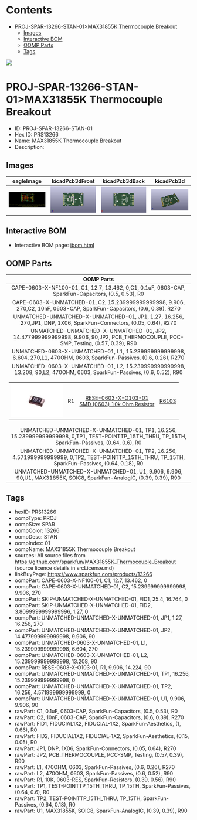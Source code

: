 



Contents
========

* [PROJ-SPAR-13266-STAN-01>MAX31855K Thermocouple Breakout](#proj-spar-13266-stan-01max31855k-thermocouple-breakout)
	* [Images](#images)
	* [Interactive BOM](#interactive-bom)
	* [OOMP Parts](#oomp-parts)
	* [Tags](#tags)
  
![][im]
# PROJ-SPAR-13266-STAN-01>MAX31855K Thermocouple Breakout

- ID: PROJ-SPAR-13266-STAN-01
- Hex ID: PRS13266
- Name: MAX31855K Thermocouple Breakout
- Description: 

## Images
  
  

|eagleImage|kicadPcb3dFront|kicadPcb3dBack|kicadPcb3d|
| :---: | :---: | :---: | :---: |
|[![eagleImage](eagleImage_140.png)](eagleImage_600.png)|[![kicadPcb3dFront](kicadPcb3dFront_140.png)](kicadPcb3dFront_600.png)|[![kicadPcb3dBack](kicadPcb3dBack_140.png)](kicadPcb3dBack_600.png)|[![kicadPcb3d](kicadPcb3d_140.png)](kicadPcb3d_600.png)|

## Interactive BOM

- Interactive BOM page: [ibom.html](kicad/bom/ibom.html)

## OOMP Parts
  

|OOMP Parts|
| :---: |
|CAPE-0603-X-NF100-01, C1, 12.7, 13.462, 0,C1, 0.1uF, 0603-CAP, SparkFun-Capacitors, (0.5, 0.53), R0|
|CAPE-0603-X-UNMATCHED-01, C2, 15.239999999999998, 9.906, 270,C2, 10nF, 0603-CAP, SparkFun-Capacitors, (0.6, 0.39), R270|
|UNMATCHED-UNMATCHED-X-UNMATCHED-01, JP1, 1.27, 16.256, 270,JP1, DNP, 1X06, SparkFun-Connectors, (0.05, 0.64), R270|
|UNMATCHED-UNMATCHED-X-UNMATCHED-01, JP2, 14.477999999999998, 9.906, 90,JP2, PCB_THERMOCOUPLE, PCC-SMP, Testing, (0.57, 0.39), R90|
|UNMATCHED-0603-X-UNMATCHED-01, L1, 15.239999999999998, 6.604, 270,L1, 470OHM, 0603, SparkFun-Passives, (0.6, 0.26), R270|
|UNMATCHED-0603-X-UNMATCHED-01, L2, 15.239999999999998, 13.208, 90,L2, 470OHM, 0603, SparkFun-Passives, (0.6, 0.52), R90|
|<table><tr><td>![RESE-0603-X-O103-01](https://raw.githubusercontent.com/oomlout/oomlout_OOMP_parts/main/RESE-0603-X-O103-01/image_140.jpg)</td><td> R1</td><td>[RESE-0603-X-O103-01<br>SMD (0603) 10k Ohm Resistor](https://github.com/oomlout/oomlout_OOMP_parts/tree/main/RESE-0603-X-O103-01/)</td><td>[R6103](https://github.com/oomlout/oomlout_OOMP_parts/tree/main/RESE-0603-X-O103-01/)</td></tr></table>|
|UNMATCHED-UNMATCHED-X-UNMATCHED-01, TP1, 16.256, 15.239999999999998, 0,TP1, TEST-POINTTP_15TH_THRU, TP_15TH, SparkFun-Passives, (0.64, 0.6), R0|
|UNMATCHED-UNMATCHED-X-UNMATCHED-01, TP2, 16.256, 4.571999999999999, 0,TP2, TEST-POINTTP_15TH_THRU, TP_15TH, SparkFun-Passives, (0.64, 0.18), R0|
|UNMATCHED-UNMATCHED-X-UNMATCHED-01, U1, 9.906, 9.906, 90,U1, MAX31855K, SOIC8, SparkFun-AnalogIC, (0.39, 0.39), R90|

## Tags

- hexID: PRS13266
- oompType: PROJ
- oompSize: SPAR
- oompColor: 13266
- oompDesc: STAN
- oompIndex: 01
- oompName: MAX31855K Thermocouple Breakout
- sources: All source files from https://github.com/sparkfun/MAX31855K_Thermocouple_Breakout (source licence details in srcLicense.md)
- linkBuyPage: https://www.sparkfun.com/products/13266
- oompPart: CAPE-0603-X-NF100-01, C1, 12.7, 13.462, 0
- oompPart: CAPE-0603-X-UNMATCHED-01, C2, 15.239999999999998, 9.906, 270
- oompPart: SKIP-UNMATCHED-X-UNMATCHED-01, FID1, 25.4, 16.764, 0
- oompPart: SKIP-UNMATCHED-X-UNMATCHED-01, FID2, 3.8099999999999996, 1.27, 0
- oompPart: UNMATCHED-UNMATCHED-X-UNMATCHED-01, JP1, 1.27, 16.256, 270
- oompPart: UNMATCHED-UNMATCHED-X-UNMATCHED-01, JP2, 14.477999999999998, 9.906, 90
- oompPart: UNMATCHED-0603-X-UNMATCHED-01, L1, 15.239999999999998, 6.604, 270
- oompPart: UNMATCHED-0603-X-UNMATCHED-01, L2, 15.239999999999998, 13.208, 90
- oompPart: RESE-0603-X-O103-01, R1, 9.906, 14.224, 90
- oompPart: UNMATCHED-UNMATCHED-X-UNMATCHED-01, TP1, 16.256, 15.239999999999998, 0
- oompPart: UNMATCHED-UNMATCHED-X-UNMATCHED-01, TP2, 16.256, 4.571999999999999, 0
- oompPart: UNMATCHED-UNMATCHED-X-UNMATCHED-01, U1, 9.906, 9.906, 90
- rawPart: C1, 0.1uF, 0603-CAP, SparkFun-Capacitors, (0.5, 0.53), R0
- rawPart: C2, 10nF, 0603-CAP, SparkFun-Capacitors, (0.6, 0.39), R270
- rawPart: FID1, FIDUCIAL1X2, FIDUCIAL-1X2, SparkFun-Aesthetics, (1, 0.66), R0
- rawPart: FID2, FIDUCIAL1X2, FIDUCIAL-1X2, SparkFun-Aesthetics, (0.15, 0.05), R0
- rawPart: JP1, DNP, 1X06, SparkFun-Connectors, (0.05, 0.64), R270
- rawPart: JP2, PCB_THERMOCOUPLE, PCC-SMP, Testing, (0.57, 0.39), R90
- rawPart: L1, 470OHM, 0603, SparkFun-Passives, (0.6, 0.26), R270
- rawPart: L2, 470OHM, 0603, SparkFun-Passives, (0.6, 0.52), R90
- rawPart: R1, 10K, 0603-RES, SparkFun-Resistors, (0.39, 0.56), R90
- rawPart: TP1, TEST-POINTTP_15TH_THRU, TP_15TH, SparkFun-Passives, (0.64, 0.6), R0
- rawPart: TP2, TEST-POINTTP_15TH_THRU, TP_15TH, SparkFun-Passives, (0.64, 0.18), R0
- rawPart: U1, MAX31855K, SOIC8, SparkFun-AnalogIC, (0.39, 0.39), R90



[im]: kicadPcb3d_450.png

